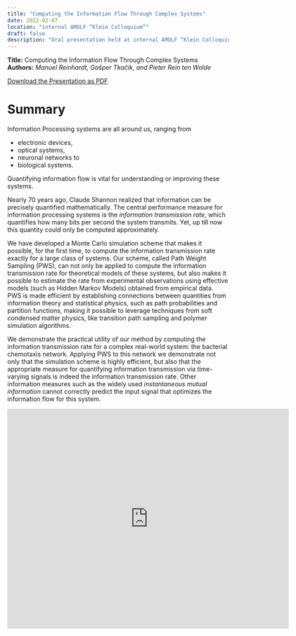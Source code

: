 ```yaml
---
title: "Computing the Information Flow Through Complex Systems"
date: 2022-02-07
location: "internal AMOLF “Klein Colloquium”"
draft: false
description: "Oral presentation held at internal AMOLF “Klein Colloquium”"
---
```


**Title:** Computing the Information Flow Through Complex Systems<br>
**Authors:** *Manuel Reinhardt, Gašper Tkačik, and Pieter Rein ten Wolde*

[Download the Presentation as PDF](/2022-klein-colloquium.pdf)

# Summary

Information Processing systems are all around us, ranging from
- electronic devices,
- optical systems,
- neuronal networks to
- biological systems.

Quantifying information flow is vital for
understanding or improving these systems.

Nearly 70 years ago, Claude Shannon realized that information can be precisely quantified mathematically. The central performance measure for information processing systems is the *information transmission rate*, which quantifies how many bits per second the system transmits. Yet, up till now this quantity could only be computed approximately. 

We have developed a Monte Carlo simulation scheme that makes it possible, for the first time, to compute the information transmission rate exactly for a large class of systems. Our scheme, called Path Weight Sampling (PWS), can not only be applied to compute the information transmission rate for theoretical models of these systems, but also makes it possible to estimate the rate from experimental observations using effective models (such as Hidden Markov Models) obtained from empirical data. PWS is made efficient by establishing connections between quantities from information theory and statistical physics, such as path probabilities and partition functions, making it possible to leverage techniques from soft condensed matter physics, like transition path sampling and polymer simulation algorithms.

We demonstrate the practical utility of our method by computing the information transmission rate for a complex real-world system: the bacterial chemotaxis network. Applying PWS to this network we demonstrate not only that the simulation scheme is
highly efficient, but also that the appropriate measure for quantifying information transmission via
time-varying signals is indeed the information transmission rate. Other information measures such as the widely used *instantaneous mutual information* cannot correctly predict the input signal that optimizes the information flow for this system.

<iframe src="https://www.icloud.com/keynote/00dqS5MqZbpwgWAyT4Kob69eQ?embed=true" width="640" height="500" frameborder="0" allowfullscreen="1" referrer="no-referrer"></iframe>